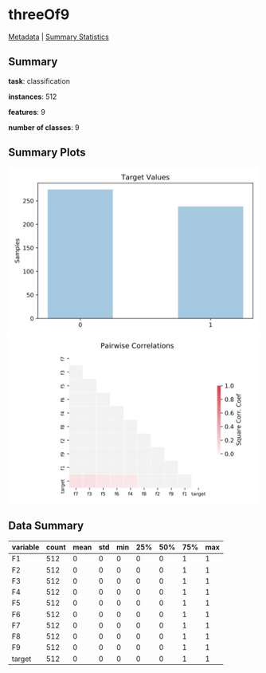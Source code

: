 # threeOf9

[Metadata](metadata.yaml) | [Summary Statistics](summary_stats.csv)

## Summary

**task**: classification

**instances**: 512

**features**: 9

**number of classes**: 9

## Summary Plots

![Labels](label.svg)
![Corr](corr.svg)

## Data Summary

|	variable	|	count	|	mean	|	std	|	min	|	25%	|	50%	|	75%	|	max|
| --- | --- | --- | --- | --- | --- | --- | --- | --- |
|	F1	|	512	|	0	|	0	|	0	|	0	|	0	|	1	|	1
|	F2	|	512	|	0	|	0	|	0	|	0	|	0	|	1	|	1
|	F3	|	512	|	0	|	0	|	0	|	0	|	0	|	1	|	1
|	F4	|	512	|	0	|	0	|	0	|	0	|	0	|	1	|	1
|	F5	|	512	|	0	|	0	|	0	|	0	|	0	|	1	|	1
|	F6	|	512	|	0	|	0	|	0	|	0	|	0	|	1	|	1
|	F7	|	512	|	0	|	0	|	0	|	0	|	0	|	1	|	1
|	F8	|	512	|	0	|	0	|	0	|	0	|	0	|	1	|	1
|	F9	|	512	|	0	|	0	|	0	|	0	|	0	|	1	|	1
|	target	|	512	|	0	|	0	|	0	|	0	|	0	|	1	|	1
